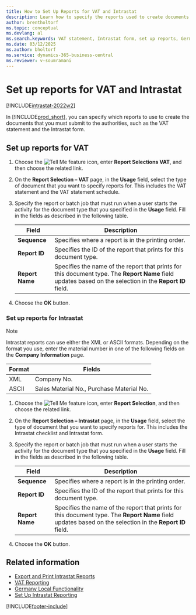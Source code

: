 ```yaml
---
title: How to Set Up Reports for VAT and Intrastat
description: Learn how to specify the reports used to create documents for submission to authorities, such as the VAT statement and the Intrastat form.
author: brentholtorf  
ms.topic: conceptual
ms.devlang: al
ms.search.keywords: VAT statement, Intrastat form, set up reports, German version
ms.date: 03/12/2025
ms.author: bholtorf
ms.service: dynamics-365-business-central
ms.reviewer: v-soumramani
---
```


# Set up reports for VAT and Intrastat

[!INCLUDE[intrastat-2022w2](../../includes/intrastat-2022w2.md)]

In [!INCLUDE[prod_short](../../includes/prod_short.md)], you can specify which reports to use to create the documents that you must submit to the authorities, such as the VAT statement and the Intrastat form.  

## Set up reports for VAT

1. Choose the ![Tell Me feature](../../media/ui-search/search_small.png "Tell me what you want to do") icon, enter **Report Selections VAT**, and then choose the related link.  
1. On the **Report Selection – VAT** page, in the **Usage** field, select the type of document that you want to specify reports for. This includes the VAT statement and the VAT statement schedule.  
1. Specify the report or batch job that must run when a user starts the activity for the document type that you specified in the **Usage** field. Fill in the fields as described in the following table.  

    |Field|Description|  
    |---------------------------------|---------------------------------------|  
    |**Sequence**|Specifies where a report is in the printing order.|  
    |**Report ID**|Specifies the ID of the report that prints for this document type.|  
    |**Report Name**|Specifies the name of the report that prints for this document type. The **Report Name** field updates based on the selection in the **Report ID** field.|  

1. Choose the **OK** button.  

### Set up reports for Intrastat

> [!NOTE]
> Intrastat reports can use either the XML or ASCII formats. Depending on the format you use, enter the material number in one of the following fields on the **Company  Information** page.  
>
> |Format|Fields|
> |---------|---------|
> |XML|Company No.|
> |ASCII|Sales Material No., Purchase Material No.|

1. Choose the ![Tell Me feature](../../media/ui-search/search_small.png "Tell me what you want to do") icon, enter **Report Selection**, and then choose the related link.  
1. On the **Report Selection – Intrastat** page, in the **Usage** field, select the type of document that you want to specify reports for. This includes the Intrastat checklist and Intrastat form.  
1. Specify the report or batch job that must run when a user starts the activity for the document type that you specified in the **Usage** field. Fill in the fields as described in the following table.  

    |Field|Description|  
    |---------------------------------|---------------------------------------|  
    |**Sequence**|Specifies where a report is in the printing order.|  
    |**Report ID**|Specifies the ID of the report that prints for this document type.|  
    |**Report Name**|Specifies the name of the report that prints for this document type. The **Report Name** field updates based on the selection in the **Report ID** field.|  

1. Choose the **OK** button.  

## Related information

- [Export and Print Intrastat Reports](how-to-export-and-print-intrastat-reports.md)  
- [VAT Reporting](vat-reporting.md)
- [Germany Local Functionality](germany-local-functionality.md)  
- [Set Up Intrastat Reporting](../../finance-how-setup-report-intrastat.md)  

[!INCLUDE[footer-include](../../includes/footer-banner.md)]
